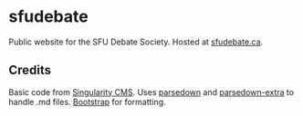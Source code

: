 # sfudebate
Public website for the SFU Debate Society. Hosted at [sfudebate.ca](http://sfudebate.ca).

## Credits
Basic code from [Singularity CMS](https://github.com/csu/singularity-cms). Uses [parsedown](https://github.com/erusev/parsedown) and [parsedown-extra](https://github.com/erusev/parsedown-extra) to handle .md files. [Bootstrap](http://getbootstrap.com/) for formatting.